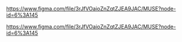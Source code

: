 https://www.figma.com/file/3rJfVOaioZnZqtZJEA9JAC/MUSE?node-id=6%3A145


https://www.figma.com/file/3rJfVOaioZnZqtZJEA9JAC/MUSE?node-id=6%3A145